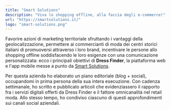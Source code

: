 ```yaml
---
title: "Smart Solutions"
description: "Viva lo shopping offline, alla faccia degli e-commerce!"
url: "https://smartsolutions.it/"
logo: "smart-solutions.png"
---
```


Favorire azioni di marketing territoriale sfruttando i vantaggi della geolocalizzazione, permettere ai commercianti di moda dei centri storici italiani di promuoversi attraverso i loro brand, incentivare le persone allo shopping offline soddisfacendo le loro esigenze con una comunicazione personalizzata: ecco i principali obiettivi di **Dress Finder**, la piattaforma web e l'app mobile messe a punto da [Smart Solutions](https://smartsolutions.it).

Per questa azienda ho elaborato un piano editoriale (blog + social), occupandomi in prima persona della sua intera esecuzione.
Con cadenza settimanale, ho scritto e pubblicato articoli che evidenziassero il rapporto fra i servizi digitali offerti da Dress Finder e il fattore omnicanalità nel retail moda.
Allo stesso tempo, ho condiviso ciascuno di questi approfondimenti sui canali social aziendali.
